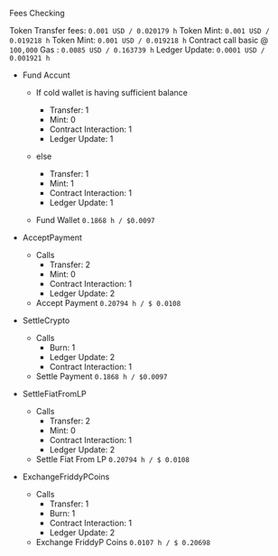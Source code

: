 Fees Checking

Token Transfer fees: `0.001 USD / 0.020179 h`
Token Mint: `0.001 USD / 0.019218 h`
Token Mint: `0.001 USD / 0.019218 h`
Contract call basic @ `100,000` Gas : `0.0085 USD / 0.163739 h`
Ledger Update: `0.0001 USD / 0.001921 h`

- Fund Accunt
    - If cold wallet is having sufficient balance
        - Transfer: 1
        - Mint: 0
        - Contract Interaction: 1
        - Ledger Update: 1
    - else
        - Transfer: 1
        - Mint: 1
        - Contract Interaction: 1
        - Ledger Update: 1

    - Fund Wallet `0.1868 h / $0.0097`

- AcceptPayment
    - Calls
        - Transfer: 2
        - Mint: 0
        - Contract Interaction: 1
        - Ledger Update: 2
    - Accept Payment `0.20794 h / $ 0.0108`

- SettleCrypto
    - Calls
        - Burn: 1
        - Ledger Update: 2
        - Contract Interaction: 1
    - Settle Payment `0.1868 h / $0.0097`

- SettleFiatFromLP
    - Calls
        - Transfer: 2
        - Mint: 0
        - Contract Interaction: 1
        - Ledger Update: 2
    - Settle Fiat From LP `0.20794 h / $ 0.0108`

- ExchangeFriddyPCoins
    - Calls
        - Transfer: 1
        - Burn: 1
        - Contract Interaction: 1
        - Ledger Update: 2
    - Exchange FriddyP Coins `0.0107 h / $ 0.20698`

